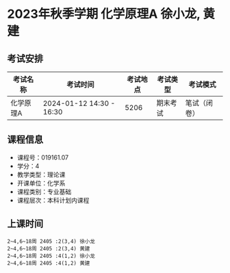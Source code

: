 # 2023年秋季学期 化学原理A 徐小龙, 黄建




## 考试安排

| 考试名称 | 考试时间 | 考试地点 | 考试类型 | 考试模式 |
| -------- | -------- | -------- | -------- | -------- |
| 化学原理A | 2024-01-12 14:30 - 16:30 | 5206 | 期末考试 | 笔试（闭卷） |





## 课程信息

- 课程号：019161.07
- 学分：4
- 教学类型：理论课
- 开课单位：化学系
- 课程类别：专业基础
- 课程层次：本科计划内课程

## 上课时间

```
2~4,6~18周 2405 :2(3,4) 徐小龙
2~4,6~18周 2405 :2(3,4) 黄建
2~4,6~18周 2405 :4(1,2) 徐小龙
2~4,6~18周 2405 :4(1,2) 黄建
```

